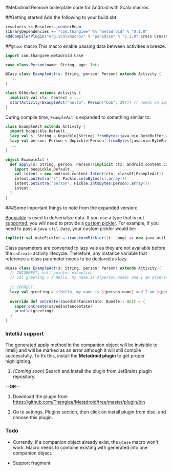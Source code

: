 #Metadroid
Remove boilerplate code for Android with Scala macros.

##Getting started
Add the following to your build.sbt: 
```scala
resolvers += Resolver.jcenterRepo
libraryDependencies += "com.thangiee" %% "metadroid" % "0.1.0"
addCompilerPlugin("org.scalamacros" % "paradise" % "2.1.0" cross CrossVersion.full)
```

##`@Case` macro
This macro enable passing data between activities a breeze.

```scala
import com.thangiee.metadroid.Case

case class Person(name: String, age: Int)

@Case class ExampleAct(s: String, person: Person) extends Activity {
  ...
}

class OtherAct extends Activity {
  implicit val ctx: Context = ...
  startActivity(ExampleAct("hello", Person("bob", 20))) // needs an implicit Context
}
```

During compile time, `ExampleAct` is expanded to something similar to:
```scala
class ExampleAct extends Activity {
  import boopickle.Default._
  lazy val s: String = Unpickle[String].fromBytes(java.nio.ByteBuffer.wrap(getIntent.getByteArrayExtra("s")))
  lazy val person: Person = Unpickle[Person].fromBytes(java.nio.ByteBuffer.wrap(getIntent.getByteArrayExtra("person")))
  ...
}

object ExampleAct {
  def apply(s: String, person: Person)(implicit ctx: android.content.Context): android.content.Intent = {
    import boopickle.Default._
    val intent = new android.content.Intent(ctx, classOf[ExampleAct])
    intent.putExtra("s", Pickle.intoBytes(s).array())
    intent.putExtra("person", Pickle.intoBytes(person).array())
    intent
  }
}
```

###Some important things to note from the expanded version:

[Boopickle](https://github.com/ochrons/boopickle) is used to de/serialize data. 
If you use a type that is not [supported](https://github.com/ochrons/boopickle#supported-types),
you will need to provide a [custom pickler](https://github.com/ochrons/boopickle#custom-picklers). 
For example, if you need to pass a `java.util.Date`, your custom pickler would be:
```scala
implicit val datePickler = transformPickler((t: Long) => new java.util.Date(t))(_.getTime)
```
 

Class parameters are converted to lazy vals as they are not available before the `onCreate` activity
lifecycle. Therefore, any instance variable that reference a class parameter needs to be declared as lazy. 
```scala
@Case class ExampleAct(s: String, person: Person) extends Activity {
  // INCORRECT, null pointer exception 
  // val greeting = s"Hello, my name is ${person.name} and I am ${person.age} years old." 
  
  // CORRECT
  lazy val greeting = s"Hello, my name is ${person.name} and I am ${person.age} years old."
  
  override def onCreate(savedInstanceState: Bundle): Unit = {
    super.onCreate(savedInstanceState)
    println(greeting)
  }
}
```

### IntelliJ support
The generated apply method in the companion object will be invisible to Intellij and will be
marked as an error although it will still compile successfully. To fix this, install the 
**Metadroid plugin** to get proper highlighting.

1) _(Coming soon)_ Search and Install the plugin from JetBrains plugin repository. 

  --**OR**--

1) Download the plugin from https://github.com/Thangiee/Metadroid/tree/master/plugin/bin

2) Go to settings, Plugins section, then click on install plugin from disc, and choose this plugin. 

### Todo
* Currently, if a companion object already exist, the `@Case` macro won't work. Macro needs to 
combine existing with generated into one companion object.

* Support fragment 